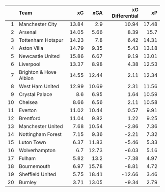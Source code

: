 |    | Team                   |    xG |   xGA |   xG Differential |    xP |
|---:|:-----------------------|------:|------:|------------------:|------:|
|  1 | Manchester City        | 13.84 |  2.9  |             10.94 | 17.48 |
|  2 | Arsenal                | 14.05 |  5.66 |              8.39 | 15.7  |
|  3 | Tottenham Hotspur      | 14.23 |  7.8  |              6.42 | 14.31 |
|  4 | Aston Villa            | 14.79 |  9.35 |              5.43 | 13.18 |
|  5 | Newcastle United       | 15.86 |  6.67 |              9.19 | 13.01 |
|  6 | Liverpool              | 13.37 |  8.98 |              4.38 | 12.53 |
|  7 | Brighton & Hove Albion | 14.55 | 12.44 |              2.11 | 12.34 |
|  8 | West Ham United        | 12.99 | 10.69 |              2.31 | 11.56 |
|  9 | Crystal Palace         |  8.6  |  6.95 |              1.64 | 10.59 |
| 10 | Chelsea                |  8.66 |  6.56 |              2.11 | 10.58 |
| 11 | Everton                | 11.02 | 10.44 |              0.57 |  9.91 |
| 12 | Brentford              | 11.04 |  9.82 |              1.22 |  9.25 |
| 13 | Manchester United      |  7.68 | 10.54 |             -2.86 |  7.36 |
| 14 | Nottingham Forest      |  7.15 |  9.36 |             -2.21 |  7.32 |
| 15 | Luton Town             |  6.37 | 11.83 |             -5.46 |  5.33 |
| 16 | Wolverhampton          |  6.7  | 12.73 |             -6.03 |  5.16 |
| 17 | Fulham                 |  5.82 | 13.2  |             -7.38 |  4.97 |
| 18 | Bournemouth            |  6.97 | 15.78 |             -8.81 |  4.72 |
| 19 | Sheffield United       |  5.75 | 18.41 |            -12.66 |  3.46 |
| 20 | Burnley                |  3.71 | 13.05 |             -9.34 |  2.79 |